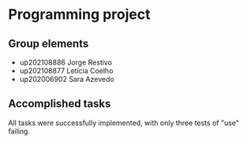 
# Programming project

## Group elements

- up202108886 Jorge Restivo
- up202108877 Letícia Coelho
- up202006902 Sara Azevedo


## Accomplished tasks

All tasks were successfully implemented, with only three tests of "use" failing.


